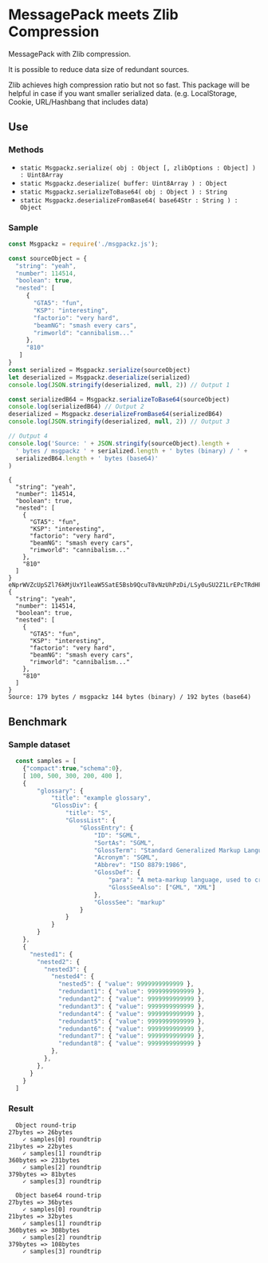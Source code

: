 MessagePack meets Zlib Compression
==================================

MessagePack with Zlib compression.

It is possible to reduce data size of redundant sources.

Zlib achieves high compression ratio but not so fast. This package will be helpful in case if you want smaller serialized data. (e.g. LocalStorage, Cookie, URL/Hashbang that includes data)

## Use

### Methods
- `static Msgpackz.serialize( obj : Object [, zlibOptions : Object] ) : Uint8Array`
- `static Msgpackz.deserialize( buffer: Uint8Array ) : Object`
- `static Msgpackz.serializeToBase64( obj : Object ) : String`
- `static Msgpackz.deserializeFromBase64( base64Str : String ) : Object`

### Sample

```js
const Msgpackz = require('./msgpackz.js');

const sourceObject = {
  "string": "yeah",
  "number": 114514,
  "boolean": true,
  "nested": [
     {
       "GTA5": "fun",
       "KSP": "interesting",
       "factorio": "very hard",
       "beamNG": "smash every cars",
       "rimworld": "cannibalism..."
     },
     "810"
   ]
}
const serialized = Msgpackz.serialize(sourceObject)
let deserialized = Msgpackz.deserialize(serialized)
console.log(JSON.stringify(deserialized, null, 2)) // Output 1

const serializedB64 = Msgpackz.serializeToBase64(sourceObject)
console.log(serializedB64) // Output 2
deserialized = Msgpackz.deserializeFromBase64(serializedB64)
console.log(JSON.stringify(deserialized, null, 2)) // Output 3

// Output 4
console.log('Source: ' + JSON.stringify(sourceObject).length +
  ' bytes / msgpackz ' + serialized.length + ' bytes (binary) / ' +
  serializedB64.length + ' bytes (base64)'
)
```

```
{
  "string": "yeah",
  "number": 114514,
  "boolean": true,
  "nested": [
    {
      "GTA5": "fun",
      "KSP": "interesting",
      "factorio": "very hard",
      "beamNG": "smash every cars",
      "rimworld": "cannibalism..."
    },
    "810"
  ]
}
eNprWVZcUpSZl76kMjUxY1leaW5SatE5Bsb9QcuT8vNzUhPzDi/LSy0uSU2Z1LrEPcTRdHFaad5i7+CA1Zl5JalFQBmg3hVpickl+UWZ+SvLUosqFTISi1KWJaUm5vq5byjOTSzOUEgFiycnFhWvKMrMLc8vyklZl5yYl5eZlJiTWZyrp6e32MLQAAC/NzsZ
{
  "string": "yeah",
  "number": 114514,
  "boolean": true,
  "nested": [
    {
      "GTA5": "fun",
      "KSP": "interesting",
      "factorio": "very hard",
      "beamNG": "smash every cars",
      "rimworld": "cannibalism..."
    },
    "810"
  ]
}
Source: 179 bytes / msgpackz 144 bytes (binary) / 192 bytes (base64)
```

## Benchmark

### Sample dataset

```js
  const samples = [
    {"compact":true,"schema":0},
    [ 100, 500, 300, 200, 400 ],
    {
        "glossary": {
            "title": "example glossary",
    		"GlossDiv": {
                "title": "S",
    			"GlossList": {
                    "GlossEntry": {
                        "ID": "SGML",
    					"SortAs": "SGML",
    					"GlossTerm": "Standard Generalized Markup Language",
    					"Acronym": "SGML",
    					"Abbrev": "ISO 8879:1986",
    					"GlossDef": {
                            "para": "A meta-markup language, used to create markup languages such as DocBook.",
    						"GlossSeeAlso": ["GML", "XML"]
                        },
    					"GlossSee": "markup"
                    }
                }
            }
        }
    },
    {
      "nested1": {
        "nested2": {
          "nested3": {
            "nested4": {
              "nested5": { "value": 9999999999999 },
              "redundant1": { "value": 9999999999999 },
              "redundant2": { "value": 9999999999999 },
              "redundant3": { "value": 9999999999999 },
              "redundant4": { "value": 9999999999999 },
              "redundant5": { "value": 9999999999999 },
              "redundant6": { "value": 9999999999999 },
              "redundant7": { "value": 9999999999999 },
              "redundant8": { "value": 9999999999999 }
            },
          },
        },
      }
    }
  ]
```

### Result

```
  Object round-trip
27bytes => 26bytes
    ✓ samples[0] roundtrip
21bytes => 22bytes
    ✓ samples[1] roundtrip
360bytes => 231bytes
    ✓ samples[2] roundtrip
379bytes => 81bytes
    ✓ samples[3] roundtrip

  Object base64 round-trip
27bytes => 36bytes
    ✓ samples[0] roundtrip
21bytes => 32bytes
    ✓ samples[1] roundtrip
360bytes => 308bytes
    ✓ samples[2] roundtrip
379bytes => 108bytes
    ✓ samples[3] roundtrip
```
